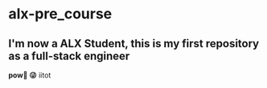 # alx-pre_course

## I'm now a ALX Student, this is my first repository as a full-stack engineer 
**pow🔫 😜**
iitot

